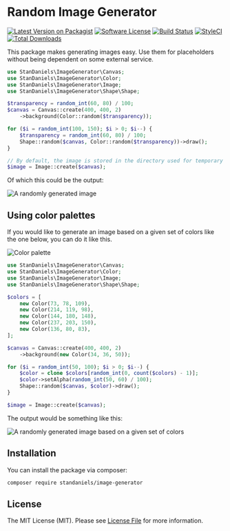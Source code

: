 # Random Image Generator

[![Latest Version on Packagist](https://img.shields.io/packagist/v/standaniels/image-generator.svg?style=flat-square)](https://packagist.org/packages/standaniels/image-generator)
[![Software License](https://img.shields.io/badge/license-MIT-brightgreen.svg?style=flat-square)](LICENSE)
[![Build Status](https://img.shields.io/travis/com/standaniels/image-generator/master.svg?style=flat-square)](https://travis-ci.com/standaniels/image-generator)
[![StyleCI](https://styleci.io/repos/145283689/shield?branch=master)](https://styleci.io/repos/145283689)
[![Total Downloads](https://img.shields.io/packagist/dt/standaniels/image-generator.svg?style=flat-square)](https://packagist.org/packages/standaniels/image-generator)

This package makes generating images easy. Use them for placeholders without being dependent on some external service.

```php
use StanDaniels\ImageGenerator\Canvas;
use StanDaniels\ImageGenerator\Color;
use StanDaniels\ImageGenerator\Image;
use StanDaniels\ImageGenerator\Shape\Shape;

$transparency = random_int(60, 80) / 100;
$canvas = Canvas::create(400, 400, 2)
    ->background(Color::random($transparency));

for ($i = random_int(100, 150); $i > 0; $i--) {
    $transparency = random_int(60, 80) / 100;
    Shape::random($canvas, Color::random($transparency))->draw();
}

// By default, the image is stored in the directory used for temporary files
$image = Image::create($canvas);
```

Of which this could be the output:

![A randomly generated image](https://www.standaniels.nl/github/docs/image-generator/output.png)

## Using color palettes

If you would like to generate an image based on a given set of colors like the one below, you can do it like this.

![Color palette](https://www.standaniels.nl/github/docs/image-generator/palette.png)

```php
use StanDaniels\ImageGenerator\Canvas;
use StanDaniels\ImageGenerator\Color;
use StanDaniels\ImageGenerator\Image;
use StanDaniels\ImageGenerator\Shape\Shape;

$colors = [
    new Color(73, 78, 109),
    new Color(214, 119, 98),
    new Color(144, 180, 148),
    new Color(237, 203, 150),
    new Color(136, 80, 83),
];

$canvas = Canvas::create(400, 400, 2)
    ->background(new Color(34, 36, 50));

for ($i = random_int(50, 100); $i > 0; $i--) {
    $color = clone $colors[random_int(0, count($colors) - 1)];
    $color->setAlpha(random_int(50, 60) / 100);
    Shape::random($canvas, $color)->draw();
}

$image = Image::create($canvas);
```

The output would be something like this:

![A randomly generated image based on a given set of colors](https://www.standaniels.nl/github/docs/image-generator/palette_output.png)

## Installation

You can install the package via composer:

``` bash
composer require standaniels/image-generator
```

## License

The MIT License (MIT). Please see [License File](LICENSE) for more information.
